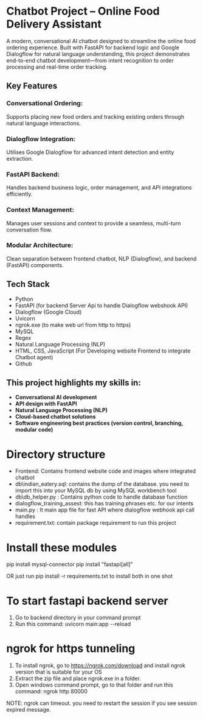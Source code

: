 # Chatbot Project – Online Food Delivery Assistant
A modern, conversational AI chatbot designed to streamline the online food ordering experience. Built with FastAPI for backend logic and Google Dialogflow for natural language understanding, this project demonstrates end-to-end chatbot development—from intent recognition to order processing and real-time order tracking.

## Key Features
### Conversational Ordering:
Supports placing new food orders and tracking existing orders through natural language interactions.

### Dialogflow Integration:
Utilises Google Dialogflow for advanced intent detection and entity extraction.

### FastAPI Backend:
Handles backend business logic, order management, and API integrations efficiently.

### Context Management:
Manages user sessions and context to provide a seamless, multi-turn conversation flow.

### Modular Architecture:
Clean separation between frontend chatbot, NLP (Dialogflow), and backend (FastAPI) components.

## Tech Stack
- Python
- FastAPI (for backend Server Api to handle Dialogflow webshook API)
- Dialogflow (Google Cloud)
- Uvicorn
- ngrok.exe (to make web url from http to https)
- MySQL
- Regex
- Natural Language Processing (NLP) 
- HTML, CSS, JavaScript (For Developing website Frontend to integrate Chatbot agent)
- Github

## This project highlights my skills in:

- **Conversational AI development**
- **API design with FastAPI**
- **Natural Language Processing (NLP)**
- **Cloud-based chatbot solutions**
- **Software engineering best practices (version control, branching, modular code)**


Directory structure
===================
- Frontend: Contains frontend website code and images where integrated chatbot
- db\indian_eatery.sql: contains the dump of the database. you need to import this into your MySQL db by using MySQL workbench tool
- db\db_helper.py : Contains python code to handle database function
- dialogflow_training_assest: this has training phrases etc. for our intents
- main.py : It main app file for fast API where dialogflow webhook api call handles
- requirement.txt: contain package requirement to run this project

Install these modules
======================

pip install mysql-connector
pip install "fastapi[all]"

OR just run pip install -r requirements.txt to install both in one shot

To start fastapi backend server
================================
1. Go to backend directory in your command prompt
2. Run this command: uvicorn main:app --reload

ngrok for https tunneling
================================
1. To install ngrok, go to https://ngrok.com/download and install ngrok version that is suitable for your OS
2. Extract the zip file and place ngrok.exe in a folder.
3. Open windows command prompt, go to that folder and run this command: ngrok http 80000

NOTE: ngrok can timeout. you need to restart the session if you see session expired message.
